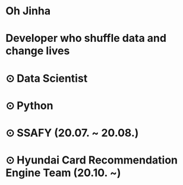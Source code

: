 #
# Oh Jinha
# Developer who shuffle data and change lives
# 

# ⊙ Data Scientist
# ⊙ Python

# ⊙ SSAFY (20.07. ~ 20.08.)
# ⊙ Hyundai Card Recommendation Engine Team (20.10. ~)

